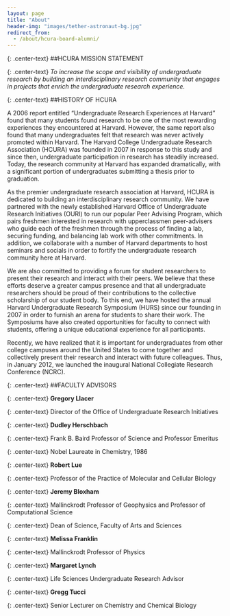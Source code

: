 ```yaml
---
layout: page
title: "About"
header-img: "images/tether-astronaut-bg.jpg"
redirect_from:
  - /about/hcura-board-alumni/
---
```



{: .center-text}
##HCURA MISSION STATEMENT

{: .center-text}
*To increase the scope and visibility of undergraduate research by building an interdisciplinary research community that engages in projects that enrich the undergraduate research experience.*

{: .center-text}
##HISTORY OF HCURA

A 2006 report entitled “Undergraduate Research Experiences at Harvard” found that many students found research to be one of the most rewarding experiences they encountered at Harvard. However, the same report also found that many undergraduates felt that research was never actively promoted within Harvard. The Harvard College Undergraduate Research Association (HCURA) was founded in 2007 in response to this study and since then, undergraduate participation in research has steadily increased. Today, the research community at Harvard has expanded dramatically, with a significant portion of undergraduates submitting a thesis prior to graduation.

As the premier undergraduate research association at Harvard, HCURA is dedicated to building an interdisciplinary research community. We have partnered with the newly established Harvard Office of Undergraduate Research Initiatives (OURI) to run our popular Peer Advising Program, which pairs freshmen interested in research with upperclassmen peer-advisers who guide each of the freshmen through the process of finding a lab, securing funding, and balancing lab work with other commitments. In addition, we collaborate with a number of Harvard departments to host seminars and socials in order to fortify the undergraduate research community here at Harvard.

We are also committed to providing a forum for student researchers to present their research and interact with their peers. We believe that these efforts deserve a greater campus presence and that all undergraduate researchers should be proud of their contributions to the collective scholarship of our student body. To this end, we have hosted the annual Harvard Undergraduate Research Symposium (HURS) since our founding in 2007 in order to furnish an arena for students to share their work. The Symposiums have also created opportunities for faculty to connect with students, offering a unique educational experience for all participants.

Recently, we have realized that it is important for undergraduates from other college campuses around the United States to come together and collectively present their research and interact with future colleagues. Thus, in January 2012, we launched the inaugural National Collegiate Research Conference (NCRC).

{: .center-text}
##FACULTY ADVISORS

{: .center-text}
**Gregory Llacer**

{: .center-text}
Director of the Office of Undergraduate Research Initiatives

{: .center-text}
**Dudley Herschbach**

{: .center-text}
Frank B. Baird Professor of Science and Professor Emeritus

{: .center-text}
Nobel Laureate in Chemistry, 1986

{: .center-text}
**Robert Lue**

{: .center-text}
Professor of the Practice of Molecular and Cellular Biology

{: .center-text}
**Jeremy Bloxham**

{: .center-text}
Mallinckrodt Professor of Geophysics and Professor of Computational Science

{: .center-text}
Dean of Science, Faculty of Arts and Sciences

{: .center-text}
**Melissa Franklin**

{: .center-text}
Mallinckrodt Professor of Physics


{: .center-text}
**Margaret Lynch**

{: .center-text}
Life Sciences Undergraduate Research Advisor

{: .center-text}
**Gregg Tucci**

{: .center-text}
Senior Lecturer on Chemistry and Chemical Biology
